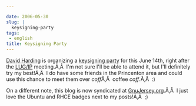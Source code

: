 ```yaml
---

date: 2006-05-30
slug: |
  keysigning-party
tags:
 - english
title: Keysigning Party
---
```


[David Harding](http://gnuisance.net/blog/) is organizing a [keysigning
party](http://gnuisance.net/blog/2006/May/13#gpgwisdom.1) for this June
14th, right after the [LUG/IP](http://lugip.org/) meeting.Ã‚Â  I'm not
sure I'll be able to attend it, but I'll definitely try my best!Ã‚Â  I
do have some friends in the Princenton area and could use this chance to
meet them over *coff*Ã‚Â  coffee *coff*.Ã‚Â  :)

On a different note, this blog is now syndicated at
[GnuJersey.org](http://gnujersey.org/).Ã‚Â  I just love the Ubuntu and
RHCE badges next to my posts!Ã‚Â  ;)
